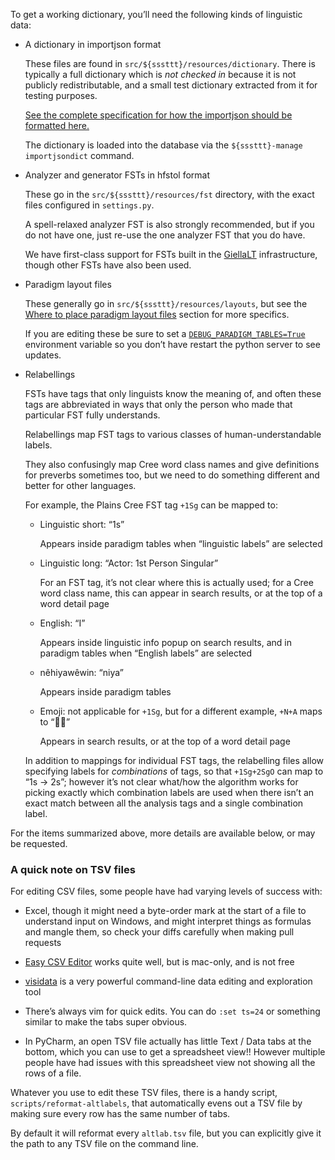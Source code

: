 To get a working dictionary, you’ll need the following kinds of linguistic
data:

  - A dictionary in importjson format

    These files are found in `src/${sssttt}/resources/dictionary`. There is
    typically a full dictionary which is *not checked in* because it is not
    publicly redistributable, and a small test dictionary extracted from it
    for testing purposes.

    [See the complete specification for how the importjson should be formatted here.](importjson-spec)

    The dictionary is loaded into the database via the `${sssttt}-manage
    importjsondict` command.

  - Analyzer and generator FSTs in hfstol format

    These go in the `src/${sssttt}/resources/fst` directory,
    with the exact files configured in `settings.py`.

    A spell-relaxed analyzer FST is also strongly recommended, but if you
    do not have one, just re-use the one analyzer FST that you do have.

    We have first-class support for FSTs built in the
    [GiellaLT](https://giellalt.uit.no/) infrastructure, though other FSTs
    have also been used.

  - Paradigm layout files

    These generally go in `src/${sssttt}/resources/layouts`, but see the
    [Where to place paradigm layout files](where_paradigm_files_go)
    section for more specifics.

    If you are editing these be sure to set a
    [`DEBUG_PARADIGM_TABLES=True`](DEBUG_PARADIGM_TABLES) environment
    variable so you don’t have restart the python server to see updates.

  - Relabellings

    FSTs have tags that only linguists know the meaning of, and often these
    tags are abbreviated in ways that only the person who made that
    particular FST fully understands.

    Relabellings map FST tags to various classes of human-understandable
    labels.

    They also confusingly map Cree word class names and give definitions
    for preverbs sometimes too, but we need to do something different and
    better for other languages.

    For example, the Plains Cree FST tag `+1Sg` can be mapped to:

      - Linguistic short: “1s”

        Appears inside paradigm tables when “linguistic labels” are
        selected

      - Linguistic long: “Actor: 1st Person Singular”

        For an FST tag, it’s not clear where this is actually used; for a
        Cree word class name, this can appear in search results, or at the
        top of a word detail page

      - English: “I”

        Appears inside linguistic info popup on search results,
        and in paradigm tables when “English labels” are selected

      - nêhiyawêwin: “niya”

        Appears inside paradigm tables

      - Emoji: not applicable for `+1Sg`, but for a different example,
        `+N+A` maps to “🧑🏽”

        Appears in search results, or at the top of a word detail page

    In addition to mappings for individual FST tags, the relabelling files
    allow specifying labels for *combinations* of tags, so that `+1Sg+2SgO`
    can map to “1s → 2s”; however it’s not clear what/how the algorithm
    works for picking exactly which combination labels are used when there
    isn’t an exact match between all the analysis tags and a single
    combination label.

For the items summarized above, more details are available below, or
may be requested.

### A quick note on TSV files

For editing CSV files, some people have had varying levels of success with:

  - Excel, though it might need a byte-order mark at the start of a file to
    understand input on Windows, and might interpret things as formulas and
    mangle them, so check your diffs carefully when making pull requests

  - [Easy CSV
    Editor](https://apps.apple.com/us/app/easy-csv-editor/id1171346381?mt=12)
    works quite well, but is mac-only, and is not free

  - [visidata](https://www.visidata.org/) is a very powerful command-line
    data editing and exploration tool

  - There’s always vim for quick edits. You can do `:set ts=24` or
    something similar to make the tabs super obvious.

  - In PyCharm, an open TSV file actually has little Text / Data tabs at
    the bottom, which you can use to get a spreadsheet view!! However
    multiple people have had issues with this spreadsheet view not showing
    all the rows of a file.

Whatever you use to edit these TSV files, there is a handy script,
`scripts/reformat-altlabels`, that automatically evens out a TSV file
by making sure every row has the same number of tabs.

By default it will reformat every `altlab.tsv` file, but you can explicitly
give it the path to any TSV file on the command line.
